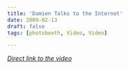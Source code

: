 ```yaml
---
title: 'Damien Talks to the Internet'
date: 2009-02-13
draft: false
tags: [photobooth, Video, Video]

---
```


_[Direct link to the video](http://www.flickr.com/photos/lemon/3276144771/)_